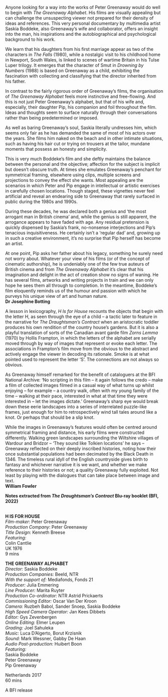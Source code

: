 

Anyone looking for a way into the works of Peter Greenaway would do well to begin with _The Greenaway Alphabet_. His films are visually appealing but can challenge the unsuspecting viewer not prepared for their density of ideas and references. This very personal documentary by multimedia artist Saskia Boddeke, also Greenaway’s wife and collaborator, offers an insight into the man, his inspirations and the autobiographical and psychological background to his work.

We learn that his daughters from his first marriage appear as two of the characters in _The Falls_ (1980), while a nostalgic visit to his childhood home in Newport, South Wales, is linked to scenes of wartime Britain in his Tulse Luper trilogy. It emerges that the character of Smut in _Drowning by Numbers_ (1988) is based on Greenaway as a child, exhibiting the fascination with collecting and classifying that the director inherited from his father.

In contrast to the fairly rigorous order of Greenaway’s films, the organisation of _The Greenaway Alphabet_ feels more instinctive and free-flowing. And this is not  just Peter Greenaway’s alphabet, but that of his wife and, especially, their daughter Pip, his companion and foil throughout the film. Ideas and thoughts seem to surface naturally through their conversations rather than being predetermined or imposed.

As well as baring Greenaway’s soul, Saskia literally undresses him, which seems only fair as he has demanded the same of most of his actors over the years. She films him naked on the beach and in other intimate situations, such as having his hair cut or trying on trousers at the tailor, mundane moments that possess an honesty and simplicity.

This is very much Boddeke’s film and she deftly maintains the balance between the personal and the objective; affection for the subject is implicit but doesn’t obscure truth. At times she emulates Greenaway’s penchant for symmetrical framing, elsewhere using clips, multiple screens and projections to convey the effect she wants. Most appealing are the scenarios in which Peter and Pip engage in intellectual or artistic exercises in carefully chosen locations. Though staged, these vignettes never feel artificial and reveal an endearing side to Greenaway that rarely surfaced in public during the 1980s and 1990s.

During these decades, he was declared both a genius and ‘the most arrogant man in British cinema’ and, while the genius is still apparent, the arrogance appears to have faded with age. Any residual pretension is quickly dispensed by Saskia’s frank, no-nonsense interjections and Pip’s tenacious inquisitiveness. He certainly isn’t a ‘regular dad’ and, growing up in such a creative environment, it’s no surprise that Pip herself has become an artist.

At one point, Pip asks her father about his legacy, something he surely need not worry about. Whatever your view of his films (or of the concept of cinematic authorship), he is undeniably one of the few true auteurs of British cinema and from _The Greenaway Alphabet_ it’s clear that his imagination and delight in the act of creation show no signs of waning. He has several films, artworks and writing projects in train and we can only hope he sees them all through to completion. In the meantime, Boddeke’s film eloquently reminds us of the humour and passion with which he purveys his unique view of art and human nature.  
**Dr Josephine Botting**

A lesson in lexicography, _H Is for House_ recounts the objects that begin with the letter H, as seen through the eye of a child – a tactic later to feature in the narrative for _The Draughtsman’s Contract_ when an aristocratic toddler produces his own rendition of the country house’s gardens. But it is also a playful translation of sorts of the Canadian avant garde film _Zorns Lemma_ (1970) by Hollis Frampton, in which the letters of the alphabet are serially moved through by way of images that represent or evoke each letter. The associations in Frampton’s film move from the obvious to the abstract and actively engage the viewer in decoding its rationale. Smoke is at what pointed used to represent the letter ‘S’. The connections are not always so obvious.

As Greenaway himself remarked for the benefit of cataloguers at the BFI National Archive: ‘No scripting in this film – it again follows the credo – make a film of collected images filmed in a casual way of what turns up whilst enjoying – for example – a country walk, often with my young family of the time – walking at their pace, interested in what at that time they were interested in – let the images dictate.’ Greenaway’s sharp eye would break down these eerie landscapes into a series of interrelated puzzle-like frames, just enough for him to retrospectively wind tall tales around like a knot. Or perhaps that should be a slip knot.

While the images in Greenaway’s features would often be centred around symmetrical framing and distance, his early films were constructed differently. Walking green landscapes surrounding the Wiltshire villages of Wardour and Bridzor – ‘They sound like Tolkien locations’ he says – Greenaway reflected on their deeply inscribed histories, noting how their once substantial populations had been decimated by the Black Death in 1346. The timeless rural idyll of the English countryside gives birth to fantasy and whichever narrative it is we want, and whether we make reference to their histories or not; a quality Greenaway fully exploited. Not least by playing with the dialogues that can take place between image and text.  
**William Fowler**

**Notes extracted from _The Draughtsman’s Contract_ Blu-ray booklet (BFI, 2022)**
<br><br>

**H IS FOR HOUSE**  
_Film-maker_: Peter Greenaway  
_Production Company_: Peter Greenaway  
_Title Design_: Kenneth Breese  
_Featuring:_  
Colin Cantlie  
UK 1976  
9 mins

**THE GREENAWAY ALPHABET**<br>
_Director:_  Saskia Boddeke<br>
_Production Companies:_  Beeld, NTR<br>
_With the support of:_  Mediafonds, Fonds 21<br>
_Producer:_  Julia Emmering<br>
_Line Producer:_  Marita Ruyter<br>
_Production Co-ordinator:_ NTR Astrid Prickaerts<br>
_Commissioning Editor:_  Oscar Van Der Kroon<br>
_Camera:_ Ruzbeh Babol, Sander Snoep,  Saskia Boddeke<br>
_High Speed Camera Operator:_  Jan Kees Dibbets<br>
_Editor:_  Gys Zevenbergen<br>
_Online Editing:_ Elmer Leupen<br>
_Grading:_  Joel Sahuleka<br>
_Music:_  Luca D’Algerto, Borut Krzisnik<br>
_Sound:_  Mark Wessner, Gabby De Haan<br>
_Audio Post-production:_  Huibert Boon<br>
_Featuring:_<br>
Saskia Boddeke<br>
Peter Greenaway<br>
Pip Greenaway<br>

Netherlands 2017<br>
60 mins<br>

A BFI release<br>
<br>
<!--stackedit_data:
eyJoaXN0b3J5IjpbMTM3NTU1NTQwNV19
-->